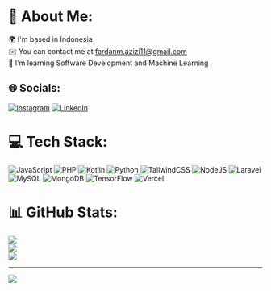 # 💫 About Me:
🌍  I'm based in Indonesia<br>✉️  You can contact me at fardanm.azizi11@gmail.com<br>🧠  I'm learning Software Development and Machine Learning


## 🌐 Socials:
[![Instagram](https://img.shields.io/badge/Instagram-%23E4405F.svg?logo=Instagram&logoColor=white)](https://instagram.com/danzz_11) [![LinkedIn](https://img.shields.io/badge/LinkedIn-%230077B5.svg?logo=linkedin&logoColor=white)](https://linkedin.com/in/fardanmaula) 

# 💻 Tech Stack:
![JavaScript](https://img.shields.io/badge/javascript-%23323330.svg?style=for-the-badge&logo=javascript&logoColor=%23F7DF1E) ![PHP](https://img.shields.io/badge/php-%23777BB4.svg?style=for-the-badge&logo=php&logoColor=white) ![Kotlin](https://img.shields.io/badge/kotlin-%237F52FF.svg?style=for-the-badge&logo=kotlin&logoColor=white) ![Python](https://img.shields.io/badge/python-3670A0?style=for-the-badge&logo=python&logoColor=ffdd54) ![TailwindCSS](https://img.shields.io/badge/tailwindcss-%2338B2AC.svg?style=for-the-badge&logo=tailwind-css&logoColor=white) ![NodeJS](https://img.shields.io/badge/node.js-6DA55F?style=for-the-badge&logo=node.js&logoColor=white) ![Laravel](https://img.shields.io/badge/laravel-%23FF2D20.svg?style=for-the-badge&logo=laravel&logoColor=white) ![MySQL](https://img.shields.io/badge/mysql-%2300000f.svg?style=for-the-badge&logo=mysql&logoColor=white) ![MongoDB](https://img.shields.io/badge/MongoDB-%234ea94b.svg?style=for-the-badge&logo=mongodb&logoColor=white) ![TensorFlow](https://img.shields.io/badge/TensorFlow-%23FF6F00.svg?style=for-the-badge&logo=TensorFlow&logoColor=white) ![Vercel](https://img.shields.io/badge/vercel-%23000000.svg?style=for-the-badge&logo=vercel&logoColor=white) 
# 📊 GitHub Stats:
![](https://github-readme-stats.vercel.app/api?username=fardanmaulaazizi&theme=radical&hide_border=true&include_all_commits=false&count_private=false)<br/>
![](https://github-readme-streak-stats.herokuapp.com/?user=fardanmaulaazizi&theme=radical&hide_border=true)<br/>
![](https://github-readme-stats.vercel.app/api/top-langs/?username=fardanmaulaazizi&theme=radical&hide_border=true&include_all_commits=false&count_private=false&layout=compact)

---
[![](https://visitcount.itsvg.in/api?id=fardanmaulaazizi&icon=0&color=9)](https://visitcount.itsvg.in)

<!-- Proudly created with GPRM ( https://gprm.itsvg.in ) -->
